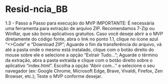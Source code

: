 # Resid-ncia_BB

1.3 - Passo a Passo para execução do MVP
IMPORTANTE: É necessária uma ferramenta para extração de arquivo ZIP. Recomendamos 7-Zip ou WinRar, que são bons aplicativos gratuitos.
Caso você deseje abrir a o MVP diretamente do código fonte, abra o link no ponto 1.1, clique no ícone azul “<>Code” e “Download ZIP”;
Aguarde o fim da transferência do arquivo, vá até a pasta onde o mesmo está instalado, clique com o botão direito do mouse sobre ele e selecione a opção “Extrair Tudo…”;
Aguarde o término da extração, abra a pasta extraída e clique com o botão direito sobre o aplicativo “index.html”. Escolha a opção “Abrir com…” e selecione o seu navegador (ex: Google Chrome, Microsoft Edge, Brave, Vivaldi, Firefox, Zen Browser, etc.);
Teste o MVP conforme desejar.
